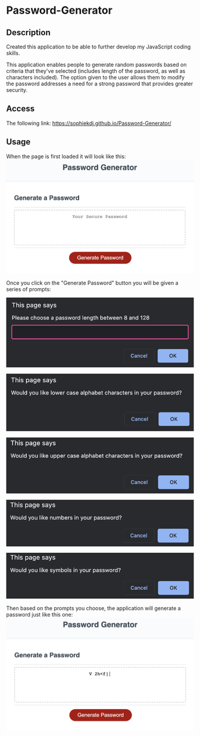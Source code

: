 # Password-Generator

## Description

Created this application to be able to further develop my JavaScript coding skills.

This application enables people to generate random passwords based on criteria that they've selected (includes length of the password, as well as characters included). The option given to the user allows them to modify the password addresses a need for a strong password that provides greater security.

## Access

The following link: https://sophiekdj.github.io/Password-Generator/

## Usage

When the page is first loaded it will look like this:
![alt text](assets/images/window.png)

Once you click on the "Generate Password" button you will be given a series of prompts:

![alt text](assets/images/prompt-1.png)

![alt text](assets/images/confirm-1.png)

![alt text](assets/images/confirm-2.png)

![alt text](assets/images/confirm-3.png)

![alt text](assets/images/confirm-4.png)

Then based on the prompts you choose, the application will generate a password just like this one:
![alt text](assets/images/generated-password.png)

